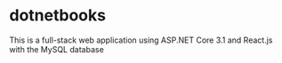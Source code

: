 # dotnetbooks
This is a full-stack web application using ASP.NET Core 3.1 and React.js with the MySQL database

